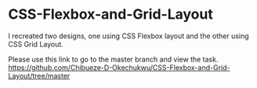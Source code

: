 # CSS-Flexbox-and-Grid-Layout
I recreated two designs, one using CSS Flexbox layout and the other using  CSS Grid Layout.

Please use this link to go to the master branch and view the task.
https://github.com/Chibueze-D-Okechukwu/CSS-Flexbox-and-Grid-Layout/tree/master
